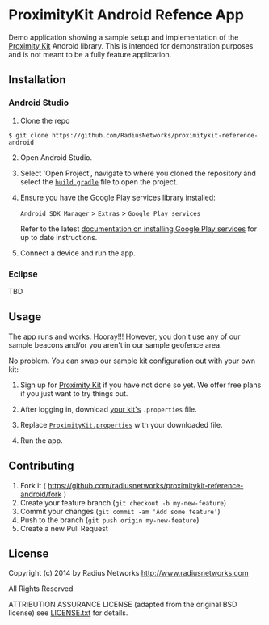 # ProximityKit Android Refence App

Demo application showing a sample setup and implementation of the [Proximity
Kit](https://proximitykit.radiusnetworks.com) Android library. This is intended
for demonstration purposes and is not meant to be a fully feature application.

## Installation

### Android Studio

1. Clone the repo

  ```console
  $ git clone https://github.com/RadiusNetworks/proximitykit-reference-android
  ```

2. Open Android Studio.

3. Select 'Open Project', navigate to where you cloned the repository and
   select the [`build.gradle`](build.gradle) file to open the project.

4. Ensure you have the Google Play services library installed:

   `Android SDK Manager` > `Extras` > `Google Play services`

   Refer to the latest [documentation on installing Google Play
   services](https://developer.android.com/google/play-services/setup.html) for
   up to date instructions.

5. Connect a device and run the app.

### Eclipse

TBD

## Usage

The app runs and works. Hooray!!! However, you don't use any of our sample
beacons and/or you aren't in our sample geofence area.

No problem. You can swap our sample kit configuration out with your own kit:

1. Sign up for [Proximity Kit](https://proximitykit.radiusnetworks.com/plans)
   if you have not done so yet. We offer free plans if you just want to try
   things out.

2. After logging in, download [your kit's](https://proximitykit.radiusnetworks.com/kits)
   `.properties` file.

3. Replace [`ProximityKit.properties`](AndroidProximityKitReference/src/main/resources/ProximityKit.properties)
   with your downloaded file.

4. Run the app.

## Contributing

1. Fork it ( https://github.com/radiusnetworks/proximitykit-reference-android/fork )
2. Create your feature branch (`git checkout -b my-new-feature`)
3. Commit your changes (`git commit -am 'Add some feature'`)
4. Push to the branch (`git push origin my-new-feature`)
5. Create a new Pull Request

## License

Copyright (c) 2014 by Radius Networks
http://www.radiusnetworks.com

All Rights Reserved

ATTRIBUTION ASSURANCE LICENSE (adapted from the original BSD license) see
[LICENSE.txt](LICENSE.txt) for details.
